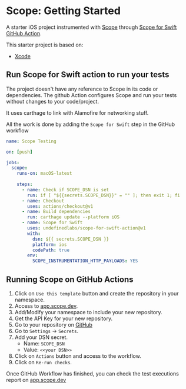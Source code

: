 # Scope: Getting Started
A starter iOS project instrumented with [Scope](https://scope.undefinedlabs.com) through [Scope for Swift GitHub Action](https://github.com/marketplace/actions/scope-for-swift).

This starter project is based on:
- [Xcode](https://developer.apple.com/xcode/)

## Run Scope for Swift action to run your tests

The project doesn't have any reference to Scope in its code or dependencies. The github Action configures Scope and run your tests without changes to your code/project. 

It uses carthage to link with Alamofire for networking stuff.

All the work is done by adding the `Scope for Swift` step in the GitHub workflow

```yaml
name: Scope Testing

on: [push]

jobs:
  scope:
    runs-on: macOS-latest
    
    steps:
      - name: Check if SCOPE_DSN is set
        run: if [ "${{secrets.SCOPE_DSN}}" = "" ]; then exit 1; fi
      - name: Checkout
        uses: actions/checkout@v1
      - name: Build dependencies
        run: carthage update --platform iOS
      - name: Scope for Swift
        uses: undefinedlabs/scope-for-swift-action@v1
        with:
          dsn: ${{ secrets.SCOPE_DSN }}
          platform: ios
          codePath: true
        env:
          SCOPE_INSTRUMENTATION_HTTP_PAYLOADS: YES
```

## Running Scope on GitHub Actions

1. Click on `Use this template` button and create the repository in your namespace.
2. Access to [app.scope.dev](https://app.scope.dev). 
3. Add/Modify your namespace to include your new repository.
4. Get the API Key for your new repository.
5. Go to your repository on [GitHub](https://github.com)
6. Go to `Settings` -> `Secrets`.
7. Add your DSN secret.
    - Name: `SCOPE_DSN`
    - Value: `<<your DSN>>`
8. Click on `Actions` button and access to the workflow.
9. Click on `Re-run checks`.

Once GitHub Workflow has finished, you can check the test executions report on [app.scope.dev](https://app.scope.dev)

